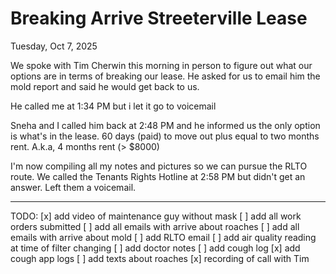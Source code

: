 # Breaking Arrive Streeterville Lease

Tuesday, Oct 7, 2025

We spoke with Tim Cherwin this morning in person to figure out what our options are in terms of breaking our lease. He asked for us to email him the mold report and said he would get back to us. 

He called me at 1:34 PM but i let it go to voicemail

Sneha and I called him back at 2:48 PM and he informed us the only option is what's in the lease. 60 days (paid) to move out plus equal to two months rent. A.k.a, 4 months rent (> $8000)

I'm now compiling all my notes and pictures so we can pursue the RLTO route. We called the Tenants Rights Hotline at 2:58 PM but didn't get an answer. Left them a voicemail.


_____________________


TODO:
[x] add video of maintenance guy without mask
[ ] add all work orders submitted
[ ] add all emails with arrive about roaches
[ ] add all emails with arrive about mold
[ ] add RLTO email
[ ] add air quality reading at time of filter changing
[ ] add doctor notes
[ ] add cough log
[x] add cough app logs
[ ] add texts about roaches
[x] recording of call with Tim
